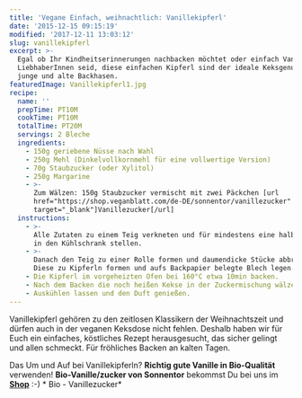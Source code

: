 ```yaml
---
title: 'Vegane Einfach, weihnachtlich: Vanillekipferl'
date: '2015-12-15 09:15:19'
modified: '2017-12-11 13:03:12'
slug: vanillekipferl
excerpt: >-
  Egal ob Ihr Kindheitserinnerungen nachbacken möchtet oder einfach Vanille
  LiebhaberInnen seid, diese einfachen Kipferl sind der ideale Keksgenuss für
  junge und alte Backhasen. 
featuredImage: Vanillekipferl1.jpg
recipe:
  name: ''
  prepTime: PT10M
  cookTime: PT10M
  totalTime: PT20M
  servings: 2 Bleche
  ingredients:
    - 150g geriebene Nüsse nach Wahl
    - 250g Mehl (Dinkelvollkornmehl für eine vollwertige Version)
    - 70g Staubzucker (oder Xylitol)
    - 250g Margarine
    - >-
      Zum Wälzen: 150g Staubzucker vermischt mit zwei Päckchen [url
      href="https://shop.veganblatt.com/de-DE/sonnentor/vanillezucker"
      target="_blank"]Vanillezucker[/url]
  instructions:
    - >-
      Alle Zutaten zu einem Teig verkneten und für mindestens eine halbe Stunde
      in den Kühlschrank stellen.
    - >-
      Danach den Teig zu einer Rolle formen und daumendicke Stücke abbrechen.
      Diese zu Kipferln formen und aufs Backpapier belegte Blech legen.
    - Die Kipferl im vorgeheizten Ofen bei 160°C etwa 10min backen.
    - Nach dem Backen die noch heißen Kekse in der Zuckermischung wälzen.
    - Auskühlen lassen und den Duft genießen.
---
```


Vanillekipferl gehören zu den zeitlosen Klassikern der Weihnachtszeit und dürfen auch in der veganen Keksdose nicht fehlen. Deshalb haben wir für Euch ein einfaches, köstliches Rezept herausgesucht, das sicher gelingt und allen schmeckt. Für fröhliches Backen an kalten Tagen.

Das Um und Auf bei Vanillekipferln? **Richtig gute Vanille in Bio-Qualität** verwenden! **Bio-Vanille/zucker von Sonnentor** bekommst Du bei uns im **[Shop](http://shop.veganblatt.com)** :-) <!-- Image removed (no copyright): vanillezucker-2736-de.jpg --> \* Bio - Vanillezucker\*
